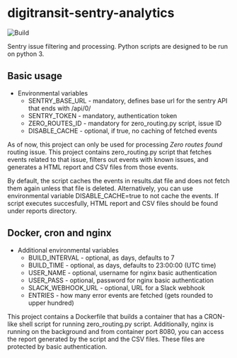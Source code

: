 # digitransit-sentry-analytics

![Build](https://github.com/hsldevcom/digitransit-sentry-analytics/workflows/Process%20master%20push/badge.svg)

Sentry issue filtering and processing. Python scripts are designed to be run on python 3.

## Basic usage

* Environmental variables
  * SENTRY_BASE_URL - mandatory, defines base url for the sentry API that ends with /api/0/
  * SENTRY_TOKEN - mandatory, authentication token
  * ZERO_ROUTES_ID - mandatory for zero_routing.py script, issue ID
  * DISABLE_CACHE - optional, if true, no caching of fetched events

As of now, this project can only be used for processing *Zero routes found* routing issue.
This project contains zero_routing.py script that fetches events related to that issue,
filters out events with known issues, and generates a HTML report and CSV files from those events.

By default, the script caches the events in results.dat file and does not fetch them again
unless that file is deleted. Alternatively, you can use environmental variable DISABLE_CACHE=true
to not cache the events. If script executes succesfully, HTML report and CSV files should be found
under reports directory.

## Docker, cron and nginx

* Additional environmental variables
  * BUILD_INTERVAL - optional, as days, defaults to 7
  * BUILD_TIME - optional, as days, defaults to 23:00:00 (UTC time)
  * USER_NAME - optional, username for nginx basic authentication
  * USER_PASS - optional, password for nginx basic authentication
  * SLACK_WEBHOOK_URL - optional, URL for a Slack webhook
  * ENTRIES - how many error events are fetched (gets rounded to upper hundred)

This project contains a Dockerfile that builds a container that has a CRON-like shell script for running
zero_routing.py script. Additionally, nginx is running on the background and from container port 8080,
you can access the report generated by the script and the CSV files. These files are protected by
basic authentication.